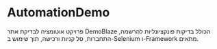# AutomationDemo
פרויקט אוטומציה לבדיקת אתר DemoBlaze הכולל בדיקות פונקציונליות להרשמה, התחברות, סל קניות ורכישה, תוך שימוש ב-Selenium ו-Framework מתאים.
